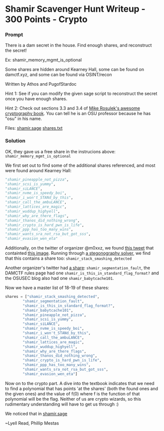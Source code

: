 # Shamir Scavenger Hunt Writeup - 300 Points - Crypto

### Prompt

There is a dam secret in the house. Find enough shares, and reconstruct the secret!

Ex: shamir_memory_mgmt_is_optional

Some shares are hidden around Kearney Hall, some can be found on damctf.xyz, and some can be found via OSINT/recon

Written by Athos and PugofStardoc

Hint 1: See if you can modify the given sage script to reconstruct the secret once you have enough shares.

Hint 2: Check out sections 3.3 and 3.4 of [Mike Rosulek's awesome cryptography book](https://web.engr.oregonstate.edu/~rosulekm/crypto/chap3.pdf). You can tell he is an OSU professor because he has "osu" in his name.

Files: [shamir.sage](2020-damctf/shamir-scavenger-hunt-300/shamir.sage) [shares.txt](2020-damctf/shamir-scavenger-hunt-300/shares.txt)

### Solution

OK, they gave us a free share in the instrucions above: `shamir_memory_mgmt_is_optional`

We first set out to find some of the additional shares referenced, and most were found around Kearney Hall:

```python
"shamir_pineapple_not_pizza",
"shamir_scsi_is_yummy",
"shamir_siLANCE",
"shamir_nvme_is_speedy_boi",
"shamir_i_won't_STANd_by_this",
"shamir_call_the_ambuLANCE",
"shamir_lattices_are_magic",
"shamir_wuddup_highyell",
"shamir_why_are_there_flags",
"shamir_thanos_did_nothing_wrong",
"shamir_crypto_is_hard_pwn_is_life",
"shamir_ppp_has_too_many_wins",
"shamir_wants_sra_not_rsa_but_got_sss",
"shamir_evasion_wen_eta"
```

Additionally, on the twitter of organizer @m0xxz, we found [this tweet](https://twitter.com/m0xxz/status/1231287261112627200?s=20) that containted [this image](2020-damctf/shamir-scavenger-hunt-300/m0x-twitter-image.jpeg). Running through [a stegonography solver](https://futureboy.us/stegano/decinput.html), we find that this contains a share too: `shamir_stack_smashing_detected`

Another organizer's twitter had [a share](https://twitter.com/captainGeech42/status/1231284633788010496): `shamir_segmentation_fault`, the DAMCTF rules page had one `shamir_is_this_in_standard_flag_format?` and the OSUSEC blog also had one `shamir_babytcache101`. 

Now we have a master list of 18-19 of these shares:

```python
shares = ["shamir_stack_smashing_detected",
        "shamir_segmentation_fault",
        "shamir_is_this_in_standard_flag_format?",
        "shamir_babytcache101",
        "shamir_pineapple_not_pizza",
        "shamir_scsi_is_yummy",
        "shamir_siLANCE",
        "shamir_nvme_is_speedy_boi",
        "shamir_i_won't_STANd_by_this",
        "shamir_call_the_ambuLANCE",
        "shamir_lattices_are_magic",
        "shamir_wuddup_highyell",
        "shamir_why_are_there_flags",
        "shamir_thanos_did_nothing_wrong",
        "shamir_crypto_is_hard_pwn_is_life",
        "shamir_ppp_has_too_many_wins",
        "shamir_wants_sra_not_rsa_but_got_sss",
        "shamir_evasion_wen_eta"]
```

Now on to the crypto part. A dive into the textbook indicates that we need to find a polynomial that has points 'at the shares' (both the found ones and the given ones) and the value of f(0) where f is the function of that polynomial will be the flag. Neither of us are crypto wizards, so this rudimentary understanding will have to get us through :)

We noticed that in [shamir.sage](2020-damctf/shamir-scavenger-hunt-300/shamir.sage)

~Lyell Read, Phillip Mestas
